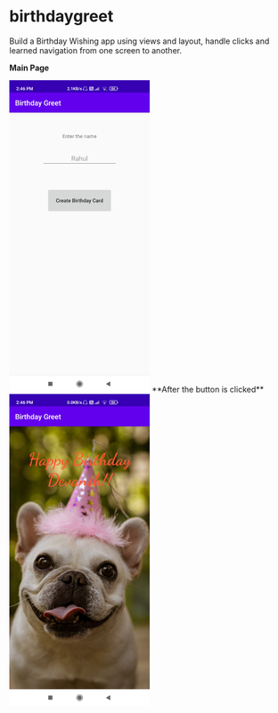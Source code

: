 # birthdaygreet
Build a Birthday Wishing app using views and layout, handle clicks and learned navigation from one screen to another.

**Main Page**

<img src="/img/1600334205092.jpg" alt="App Main Page" height="50%" width="50%">
**After the button is clicked**

<img src="/img/1600334205083.jpg" alt="App Main Page" height="50%" width="50%">
